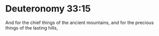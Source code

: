 # Deuteronomy 33:15

And for the chief things of the ancient mountains, and for the precious things of the lasting hills,